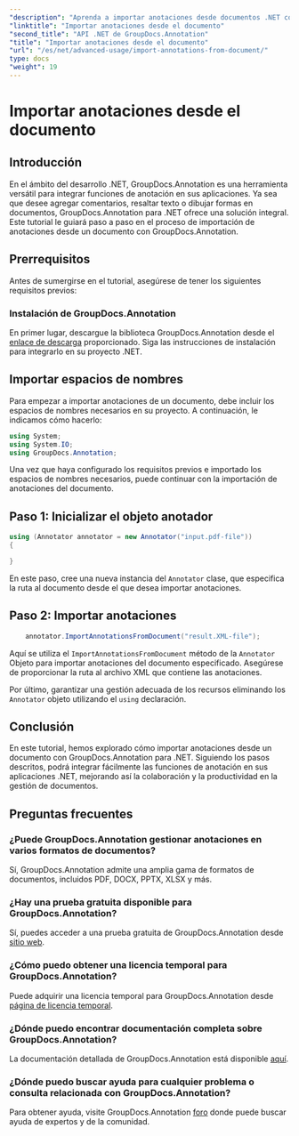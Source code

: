```yaml
---
"description": "Aprenda a importar anotaciones desde documentos .NET con GroupDocs.Annotation. Siga nuestro tutorial paso a paso para una integración perfecta."
"linktitle": "Importar anotaciones desde el documento"
"second_title": "API .NET de GroupDocs.Annotation"
"title": "Importar anotaciones desde el documento"
"url": "/es/net/advanced-usage/import-annotations-from-document/"
type: docs
"weight": 19
---
```


# Importar anotaciones desde el documento

## Introducción
En el ámbito del desarrollo .NET, GroupDocs.Annotation es una herramienta versátil para integrar funciones de anotación en sus aplicaciones. Ya sea que desee agregar comentarios, resaltar texto o dibujar formas en documentos, GroupDocs.Annotation para .NET ofrece una solución integral. Este tutorial le guiará paso a paso en el proceso de importación de anotaciones desde un documento con GroupDocs.Annotation.
## Prerrequisitos
Antes de sumergirse en el tutorial, asegúrese de tener los siguientes requisitos previos:
### Instalación de GroupDocs.Annotation
En primer lugar, descargue la biblioteca GroupDocs.Annotation desde el [enlace de descarga](https://releases.groupdocs.com/annotation/net/) proporcionado. Siga las instrucciones de instalación para integrarlo en su proyecto .NET.

## Importar espacios de nombres
Para empezar a importar anotaciones de un documento, debe incluir los espacios de nombres necesarios en su proyecto. A continuación, le indicamos cómo hacerlo:

```csharp
using System;
using System.IO;
using GroupDocs.Annotation;
```

Una vez que haya configurado los requisitos previos e importado los espacios de nombres necesarios, puede continuar con la importación de anotaciones del documento.
## Paso 1: Inicializar el objeto anotador
```csharp
using (Annotator annotator = new Annotator("input.pdf-file"))
{

}
```
En este paso, cree una nueva instancia del `Annotator` clase, que especifica la ruta al documento desde el que desea importar anotaciones.
## Paso 2: Importar anotaciones
```csharp
	annotator.ImportAnnotationsFromDocument("result.XML-file");
```
Aquí se utiliza el `ImportAnnotationsFromDocument` método de la `Annotator` Objeto para importar anotaciones del documento especificado. Asegúrese de proporcionar la ruta al archivo XML que contiene las anotaciones.

Por último, garantizar una gestión adecuada de los recursos eliminando los `Annotator` objeto utilizando el `using` declaración.

## Conclusión
En este tutorial, hemos explorado cómo importar anotaciones desde un documento con GroupDocs.Annotation para .NET. Siguiendo los pasos descritos, podrá integrar fácilmente las funciones de anotación en sus aplicaciones .NET, mejorando así la colaboración y la productividad en la gestión de documentos.
## Preguntas frecuentes
### ¿Puede GroupDocs.Annotation gestionar anotaciones en varios formatos de documentos?
Sí, GroupDocs.Annotation admite una amplia gama de formatos de documentos, incluidos PDF, DOCX, PPTX, XLSX y más.
### ¿Hay una prueba gratuita disponible para GroupDocs.Annotation?
Sí, puedes acceder a una prueba gratuita de GroupDocs.Annotation desde [sitio web](https://releases.groupdocs.com/).
### ¿Cómo puedo obtener una licencia temporal para GroupDocs.Annotation?
Puede adquirir una licencia temporal para GroupDocs.Annotation desde [página de licencia temporal](https://purchase.groupdocs.com/temporary-license/).
### ¿Dónde puedo encontrar documentación completa sobre GroupDocs.Annotation?
La documentación detallada de GroupDocs.Annotation está disponible [aquí](https://tutorials.groupdocs.com/annotation/net/).
### ¿Dónde puedo buscar ayuda para cualquier problema o consulta relacionada con GroupDocs.Annotation?
Para obtener ayuda, visite GroupDocs.Annotation [foro](https://forum.groupdocs.com/c/annotation/10) donde puede buscar ayuda de expertos y de la comunidad.